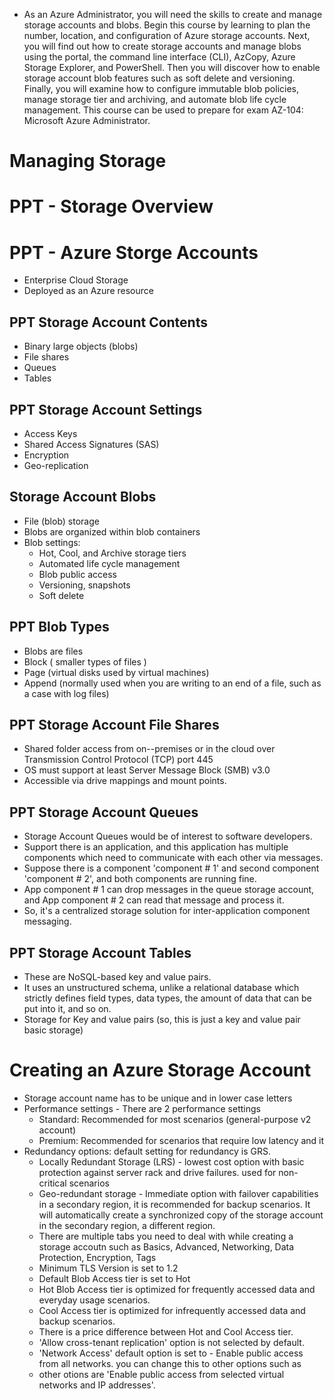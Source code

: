 - As an Azure Administrator, you will need the skills to create and manage storage accounts and blobs.
Begin this course by learning to plan the number, location, and configuration of Azure storage accounts.
Next, you will find out how to create storage accounts and manage blobs using the portal, the command line interface (CLI), AzCopy, Azure Storage Explorer, and PowerShell. Then you will discover how to enable storage account blob features such as soft delete and versioning. Finally, you will examine how to configure immutable blob policies, manage storage tier and archiving, and automate blob life cycle management. This course can be used to prepare for exam AZ-104: Microsoft Azure Administrator.
# Managing Storage


# PPT - Storage Overview

# PPT - Azure Storge Accounts
- Enterprise Cloud Storage
- Deployed as an Azure resource

## PPT Storage Account Contents
- Binary large objects (blobs)
- File shares
- Queues
- Tables

## PPT Storage Account Settings
- Access Keys
- Shared Access Signatures (SAS)
- Encryption
- Geo-replication

## Storage Account Blobs
- File (blob) storage
- Blobs are organized within blob containers
- Blob settings:
  - Hot, Cool, and Archive storage tiers
  - Automated life cycle management
  - Blob public access
  - Versioning, snapshots
  - Soft delete

## PPT Blob Types
- Blobs are files
- Block ( smaller types of files )
- Page (virtual disks used by virtual machines)
- Append (normally used when you are writing to an end of a file, such as a case with log files)

## PPT Storage Account File Shares
- Shared folder access from on--premises or in the cloud over Transmission Control Protocol (TCP) port 445
- OS must support at least Server Message Block (SMB) v3.0
- Accessible via drive mappings and mount points.

## PPT Storage Account Queues
- Storage Account Queues would be of interest to software developers.
- Support there is an application, and this application has multiple components which need to communicate with each other via messages.
- Suppose there is a component 'component # 1' and second component 'component # 2', and both components are running fine.
- App component # 1 can drop messages in the queue storage account, and App component # 2 can read that message and process it.
- So, it's a centralized storage solution for inter-application component messaging.

## PPT Storage Account Tables
- These are NoSQL-based key and value pairs.
- It uses an unstructured schema, unlike a relational database which strictly defines field types, data types, the amount of data that can be put into it, and so on.
- Storage for Key and value pairs (so, this is just a key and value pair basic storage)

# Creating an Azure Storage Account
- Storage account name has to be unique and in lower case letters
- Performance settings - There are 2 performance settings
  - Standard: Recommended for most scenarios (general-purpose v2 account)
  - Premium: Recommended for scenarios that require low latency and it 
- Redundancy options: default setting for redundancy is GRS. 
  - Locally Redundant Storage (LRS) - lowest cost option with basic protection against server rack and drive failures. used for non-critical scenarios
  - Geo-redundant storage - Immediate option with failover capabilities in a secondary region, it is recommended for backup scenarios. It will automatically create a synchronized copy of the storage account in the secondary region, a different region.
  - There are multiple tabs you need to deal with while creating a storage accoutn such as Basics, Advanced, Networking, Data Protection, Encryption, Tags
  - Minimum TLS Version is set to 1.2
  - Default Blob Access tier is set to Hot
  - Hot Blob Access tier is optimized for frequently accessed data and everyday usage scenarios.
  - Cool Access tier is optimized for infrequently accessed data and backup scenarios.
  - There is a price difference between Hot and Cool Access tier.
  - 'Allow cross-tenant replication' option is not selected by default.
  - 'Network Access' default option is set to - Enable public access from all networks. you can change this to other options such as
  - other otions are 'Enable public access from selected virtual networks and IP addresses'.

